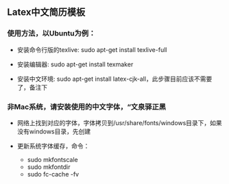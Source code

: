 ## Latex中文简历模板

### 使用方法，以Ubuntu为例：

- 安装命令行版的texlive: sudo apt-get install texlive-full

- 安装编辑器: sudo apt-get install texmaker

- 安装中文环境: sudo apt-get install latex-cjk-all，此步骤目前应该不需要了，备注下

### 非Mac系统，请安装使用的中文字体，“文泉驿正黑

- 网络上找到对应的字体，字体拷贝到/usr/share/fonts/windows目录下，如果没有windows目录，先创建

- 更新系统字体缓存，命令：
  - sudo mkfontscale  
  - sudo mkfontdir  
  - sudo fc-cache -fv


  
